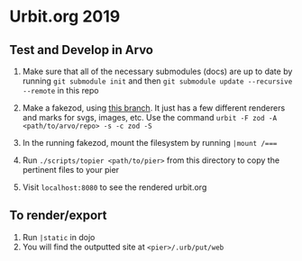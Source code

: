 # Urbit.org 2019

## Test and Develop in Arvo

1. Make sure that all of the necessary submodules (docs) are up to date by running `git submodule init` and then `git submodule update --recursive --remote` in this repo

2. Make a fakezod, using [this branch](https://github.com/urbit/arvo/tree/static-site-dev). It just has a few different renderers and marks for svgs, images, etc. Use the command `urbit -F zod -A <path/to/arvo/repo> -s -c zod -S`

3. In the running fakezod, mount the filesystem by running `|mount /===`

4. Run `./scripts/topier <path/to/pier>` from this directory to copy the pertinent files to your pier

5. Visit `localhost:8080` to see the rendered urbit.org

## To render/export

1. Run `|static` in dojo
2. You will find the outputted site at `<pier>/.urb/put/web`
